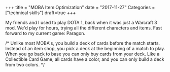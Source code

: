 +++
title = "MOBA Item Optimization"
date = "2017-11-27"
Categories = ["technical skills"]
draft=true
+++

My friends and I used to play DOTA 1, back when it was just a Warcraft 3 mod.
We'd play for hours, trying all the different characters and items. Fast forward
to my current game: Paragon.

/*
Unlike most MOBA's, you build a deck of cards before the match starts. Instead
of an item shop, you pick a deck at the beginning of a match to play. When you
go back to base you can only buy cards from your deck. Like a Collectible Card
Game, all cards have a color, and you can only build a deck from two colors.
*/


